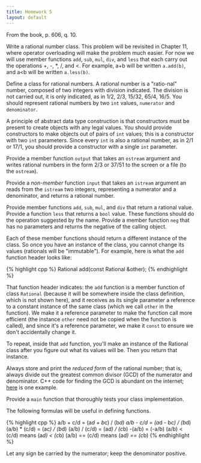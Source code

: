 ```yaml
---
title: Homework 5
layout: default
---
```


From the book, p. 606, q. 10.

Write a rational number class. This problem will be revisited in Chapter 11,
where operator overloading will make the problem much easier. For now we will
use member functions `add`, `sub`, `mul`, `div`, and `less` that each carry out
the operations +, -, *, /, and <. For example, a+b will be written `a.add(b)`,
and a<b will be written `a.less(b)`.

Define a class for rational numbers. A rational number is a "ratio-nal" number,
composed of two integers with division indicated. The division is not carried
out, it is only indicated, as in 1/2, 2/3, 15/32, 65/4, 16/5. You should
represent rational numbers by two `int` values, `numerator` and `denominator`.

A principle of abstract data type construction is that constructors must be
present to create objects with any legal values. You should provide
constructors to make objects out of pairs of `int` values; this is a
constructor with two `int` parameters. Since every `int` is also a rational
number, as in 2/1 or 17/1, you should provide a constructor with a single `int`
parameter.

Provide a member function `output` that takes an `ostream` argument and writes
rational numbers in the form 2/3 or 37/51 to the screen or a file (to the
`ostream`).

Provide a *non-member* function `input` that takes an `istream` argument an
reads from the `istream` two integers, representing a numerator and a
denominator, and returns a rational number.

Provide member functions `add`, `sub`, `mul`, and `div` that return a rational
value. Provide a function `less` that returns a `bool` value. These functions
should do the operation suggested by the name. Provide a member function `neg`
that has no parameters and returns the negative of the calling object.

Each of these member functions should return a different instance of the class.
So once you have an instance of the class, you cannot change its values
(rationals will be "immutable"). For example, here is what the `add` function
header looks like:

{% highlight cpp %}
Rational add(const Rational &other);
{% endhighlight %}

That function header indicates: the `add` function is a member function of
class `Rational` (because it will be somewhere inside the class definition,
which is not shown here), and it receives as its single parameter a reference
to a constant instance of the same class (which we call `other` in the
function). We make it a reference parameter to make the function call more
efficient (the instance `other` need not be copied when the function is
called), and since it's a reference parameter, we make it `const` to ensure we
don't accidentally change it.

To repeat, inside that `add` function, you'll make an instance of the Rational
class after you figure out what its values will be. Then you return that
instance.

Always store and print the *reduced form* of the rational number; that is,
always divide out the greatest common divisor (GCD) of the numerator and
denominator. C++ code for finding the GCD is abundant on the internet;
[here](http://www.aivosto.com/visustin/sample/gcd-c.html) is one example.

Provide a `main` function that thoroughly tests your class implementation.

The following formulas will be useful in defining functions.

{% highlight cpp %}
a/b + c/d = (a*d + b*c) / (b*d)
a/b - c/d = (a*d - b*c) / (b*d)
(a/b) * (c/d) = (a*c) / (b*d)
(a/b) / (c/d) = (a*d) / (c*b)
-(a/b) = (-a/b)
(a/b) < (c/d) means (a*d) < (c*b)
(a/b) == (c/d) means (a*d) == (c*b)
{% endhighlight %}

Let any sign be carried by the numerator; keep the denominator positive.

